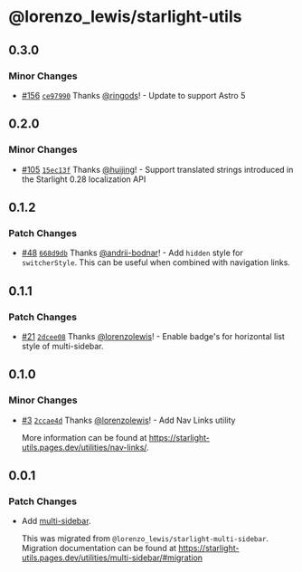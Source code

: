 # @lorenzo_lewis/starlight-utils

## 0.3.0

### Minor Changes

- [#156](https://github.com/lorenzolewis/starlight-utils/pull/156) [`ce97990`](https://github.com/lorenzolewis/starlight-utils/commit/ce9799099ce0e7536033fde9d5d446b2ec87ad10) Thanks [@ringods](https://github.com/ringods)! - Update to support Astro 5

## 0.2.0

### Minor Changes

- [#105](https://github.com/lorenzolewis/starlight-utils/pull/105) [`15ec13f`](https://github.com/lorenzolewis/starlight-utils/commit/15ec13f497f9653bc6ec30b2b5af1649712406e2) Thanks [@huijing](https://github.com/huijing)! - Support translated strings introduced in the Starlight 0.28 localization API

## 0.1.2

### Patch Changes

- [#48](https://github.com/lorenzolewis/starlight-utils/pull/48) [`668d9db`](https://github.com/lorenzolewis/starlight-utils/commit/668d9db5fec01c13d8f9c7f4f1ca7dd4ffdf85ac) Thanks [@andrii-bodnar](https://github.com/andrii-bodnar)! - Add `hidden` style for `switcherStyle`. This can be useful when combined with navigation links.

## 0.1.1

### Patch Changes

- [#21](https://github.com/lorenzolewis/starlight-utils/pull/21) [`2dcee08`](https://github.com/lorenzolewis/starlight-utils/commit/2dcee083e56d4dcc9a27e77895085a7b081e21f1) Thanks [@lorenzolewis](https://github.com/lorenzolewis)! - Enable badge's for horizontal list style of multi-sidebar.

## 0.1.0

### Minor Changes

- [#3](https://github.com/lorenzolewis/starlight-utils/pull/3) [`2ccae4d`](https://github.com/lorenzolewis/starlight-utils/commit/2ccae4da48e1933548879d9e41f2f9a1efd8e9fa) Thanks [@lorenzolewis](https://github.com/lorenzolewis)! - Add Nav Links utility

  More information can be found at https://starlight-utils.pages.dev/utilities/nav-links/.

## 0.0.1

### Patch Changes

- Add [multi-sidebar](https://starlight-utils.pages.dev/utilities/multi-sidebar/).

  This was migrated from `@lorenzo_lewis/starlight-multi-sidebar`. Migration documentation can be found at https://starlight-utils.pages.dev/utilities/multi-sidebar/#migration
